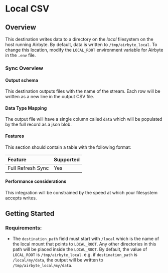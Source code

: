# Local CSV

## Overview

This destination writes data to a directory on the _local_ filesystem on the host running Airbyte. By default, data is written to `/tmp/airbyte_local`. To change this location, modify the `LOCAL_ROOT` environment variable for Airbyte in the `.env` file.

### Sync Overview

#### Output schema

This destination outputs files with the name of the stream. Each row will be written as a new line in the output CSV file. 

#### Data Type Mapping

The output file will have a single column called `data` which will be populated by the full record as a json blob.

#### Features

This section should contain a table with the following format:

| Feature | Supported |
| :--- | :--- |
| Full Refresh Sync | Yes |

#### Performance considerations

This integration will be constrained by the speed at which your filesystem accepts writes.

## Getting Started

### Requirements:

* The `destination_path` field must start with `/local` which is the name of the local mount that points to `LOCAL_ROOT`. Any other directories in this path will be placed inside the `LOCAL_ROOT`. By default, the value of `LOCAL_ROOT` is `/tmp/airbyte_local`. e.g. if `destination_path` is `/local/my/data`, the output will be written to `/tmp/airbyte_local/my/data`.  

